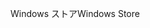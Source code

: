 <span data-ttu-id="010b3-101">Windows ストア</span><span class="sxs-lookup"><span data-stu-id="010b3-101">Windows Store</span></span>